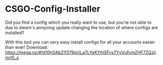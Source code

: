 # CSGO-Config-Installer
Did you find a config which you really want to use, but you're not able to due to steam's annyoing update changing the location of where configs are installed?

With this tool you can very easy install configs for all your accounts easier than ever!
Download: https://mega.nz/#!d10hGAbZ!f379pULa7LYeKYhISFvs7YvVufvmZHF7ZQzijmrt5_s
